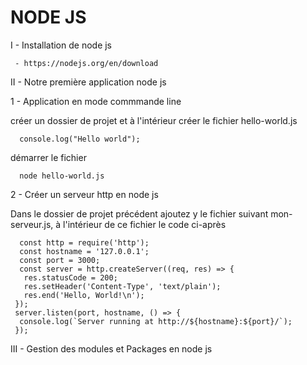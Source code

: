 # NODE JS

I - Installation de node js

```
 - https://nodejs.org/en/download
```

II - Notre première application node js

1 - Application en mode commmande line

créer un dossier de projet et à l'intérieur créer le fichier hello-world.js
```
  console.log("Hello world");
```
démarrer le fichier 

```
  node hello-world.js
```

2 - Créer un serveur http en  node js

Dans le dossier de projet précédent ajoutez y le fichier suivant
mon-serveur.js, à l'intérieur de ce fichier le code ci-après
```
  const http = require('http');
  const hostname = '127.0.0.1';
  const port = 3000;
  const server = http.createServer((req, res) => {
   res.statusCode = 200;
   res.setHeader('Content-Type', 'text/plain');
   res.end('Hello, World!\n');
 });
 server.listen(port, hostname, () => {
  console.log(`Server running at http://${hostname}:${port}/`);
 }); 
```

III - Gestion des modules et Packages en node js

